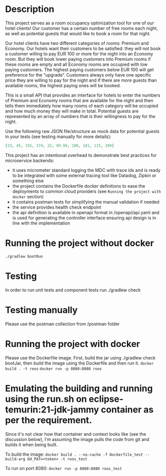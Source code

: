 # Description
This project serves as a room occupancy optimization tool for one of our hotel clients! Our customer has a certain number of free rooms each night, as well as potential guests that would like to book a room for that night.

Our hotel clients have two different categories of rooms: Premium and Economy. Our hotels want their customers to be satisfied: they will not book a customer willing to pay EUR 100 or more for the night into an Economy room. But they will book lower paying customers into Premium rooms if these rooms are empty and all Economy rooms are occupied with low paying customers. The highest paying customers below EUR 100 will get preference for the “upgrade”. Customers always only have one specific price they are willing to pay for the night and if there are more guests than available rooms, the highest paying ones will be booked.

This is a small API that provides an interface for hotels to enter the numbers of Premium and Economy rooms that are available for the night and then tells them immediately how many rooms of each category will be occupied and how much money they will make in total. Potential guests are represented by an array of numbers that is their willingness to pay for the night.

Use the following raw JSON file/structure as mock data for potential guests in your tests (see testing manually for more details):

```json
[23, 45, 155, 374, 22, 99.99, 100, 101, 115, 209]
```

This project has an intentional overhead to demonstrate best practices for microservice backends: 
- it uses micrometer standard logging the MDC with trace ids and is ready to be integrated with some external tracing tool like Datadog, Zipkin or something else
- the project contains the Dockerfile docker definitions to ease the deployments to common cloud providers (see `Running the project with docker` section)
- it contains postman tests for simplifying the manual validation if needed
- the service provides health check endpoint
- the api definition is available in openapi format in /openapi/api.yaml and is used for generating the controller interface ensuring api design is in line with the implementation

# Running the project without docker
`./gradlew bootRun`

# Testing
In order to run unit tests and component tests run ./gradlew check

# Testing manually
Please use the postman collection from /postman folder

# Running the project with docker
Please use the Dockerfile image. First, build the jar using ./gradlew check bootJar, then build the image using the Dockerfile and then run it.
`docker build . -t roos`
`docker run -p 8080:8080 roos`

# Emulating the building and running using the run.sh on eclipse-temurin:21-jdk-jammy container as per the requirement.
Since it's not clear how that container and context looks like (see the discussion below), I'm assuming the image pulls the code from git and builds it when being built.

To build the image:
`docker build . --no-cache -f Dockerfile_test --build-arg GH_PAT=<token> -t roos_test`

To run on port 8080:
`docker run -p 8080:8080 roos_test` 
